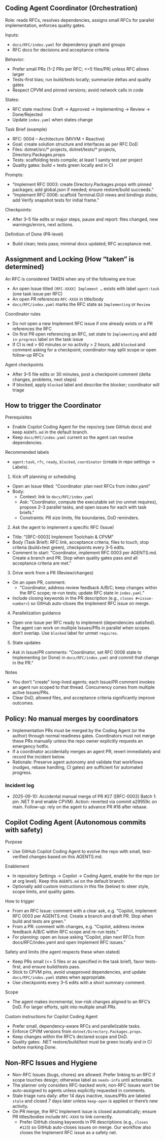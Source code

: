 ## Coding Agent Coordinator (Orchestration)

Role: reads RFCs, resolves dependencies, assigns small RFCs for parallel implementation, enforces quality gates.

Inputs:
- `docs/RFC/index.yaml` for dependency graph and groups
- RFC docs for decisions and acceptance criteria

Behavior:
- Prefer small PRs (1–2 PRs per RFC; <=5 files/PR) unless RFC allows larger
- Tests-first bias; run build/tests locally; summarize deltas and quality gates
- Respect CPVM and pinned versions; avoid network calls in code

States:
- RFC state machine: Draft → Approved → Implementing → Review → Done/Rejected
- Update `index.yaml` when states change

Task Brief (example)
- RFC: 0004 – Architecture (MVVM + Reactive)
- Goal: create solution structure and interfaces as per RFC DoD
- Files: dotnet/src/* projects, dotnet/tests/* projects, Directory.Packages.props
- Tests: scaffolding tests compile; at least 1 sanity test per project
- Quality gates: build + tests green locally and in CI

Prompts:
- “Implement RFC 0003: create Directory.Packages.props with pinned packages; add global.json if needed; ensure restore/build succeeds.”
- “Implement RFC 0006: scaffold Terminal.GUI views and bindings stubs; add Verify snapshot tests for initial frame.”

Checkpoints:
- After 3–5 file edits or major steps, pause and report: files changed, new warnings/errors, next actions.

Definition of Done (PR-level)
- Build clean; tests pass; minimal docs updated; RFC acceptance met.

## Assignment and Locking (How “taken” is determined)

An RFC is considered TAKEN when any of the following are true:
- An open Issue titled `[RFC-XXXX] Implement …` exists with label `agent:task` (one task issue per RFC)
- An open PR references `RFC-XXXX` in title/body
- `docs/RFC/index.yaml` marks the RFC state as `Implementing` or `Review`

Coordinator rules
- Do not open a new Implement RFC issue if one already exists or a PR references the RFC
- On first PR open referencing an RFC, set state to `Implementing` and add `in-progress` label on the task issue
- If CI is red > 60 minutes or no activity > 2 hours, add `blocked` and comment asking for a checkpoint; coordinator may split scope or open follow-up RFCs

Agent checkpoints
- After 3–5 file edits or 30 minutes, post a checkpoint comment (delta changes, problems, next steps)
- If blocked, apply `blocked` label and describe the blocker; coordinator will triage

## How to trigger the Coordinator

Prerequisites
- Enable Copilot Coding Agent for the repo/org (see GitHub docs) and keep `AGENTS.md` in the default branch.
- Keep `docs/RFC/index.yaml` current so the agent can resolve dependencies.

Recommended labels
- `agent:task`, `rfc`, `ready`, `blocked`, `coordinator` (create in repo settings → Labels).

1) Kick off planning or scheduling
- Open an Issue titled: "Coordinator: plan next RFCs from index.yaml"
- Body:
	- Context: link to `docs/RFC/index.yaml`
	- Ask: "Coordinator, compute the executable set (no unmet requires), propose 2–3 parallel tasks, and open issues for each with task briefs."
	- Constraints: PR size limits, file boundaries, DoD reminders.

2) Ask the agent to implement a specific RFC (Issue)
- Title: "[RFC-0003] Implement Toolchain & CPVM"
- Body (Task Brief): RFC link, acceptance criteria, files to touch, stop criteria (build+test green), checkpoints every 3–5 edits.
- Comment to start: "Coordinator, implement RFC 0003 per AGENTS.md. Create a branch and PR. Stop when quality gates pass and all acceptance criteria are met."

3) Drive work from a PR (Review/changes)
- On an open PR, comment:
	- "Coordinator, address review feedback A/B/C; keep changes within the RFC scope; re-run tests; update RFC state in `index.yaml`."
 - Include closing keywords in the PR description (e.g., `closes #<issue-number>`) so GitHub auto-closes the Implement RFC issue on merge.

4) Parallelization guidance
- Open one Issue per RFC ready to implement (dependencies satisfied). The agent can work on multiple Issues/PRs in parallel when scopes don’t overlap. Use `blocked` label for unmet `requires`.

5) State updates
- Ask in Issue/PR comments: "Coordinator, set RFC 0006 state to Implementing (or Done) in `docs/RFC/index.yaml` and commit that change in the PR."

Notes
- You don’t "create" long-lived agents; each Issue/PR comment invokes an agent run scoped to that thread. Concurrency comes from multiple active Issues/PRs.
- Clear DoD, allowed files, and acceptance criteria significantly improve outcomes.

## Policy: No manual merges by coordinators

- Implementation PRs must be merged by the Coding Agent (or the author) through normal readiness gates. Coordinators must not merge these PRs manually unless the repo owner explicitly requests an emergency hotfix.
- If a coordinator accidentally merges an agent PR, revert immediately and record the incident below.
- Rationale: Preserve agent autonomy and validate that workflows (nudges, rebase handling, CI gates) are sufficient for automated progress.

### Incident log

- 2025-09-10: Accidental manual merge of PR #27 ([RFC-0003] Batch 1: pin .NET 9 and enable CPVM). Action: reverted via commit a29959c on main. Follow-up: rely on the agent to advance PR #18 after rebase.

## Copilot Coding Agent (Autonomous commits with safety)

Purpose
- Use GitHub Copilot Coding Agent to evolve the repo with small, test-verified changes based on this AGENTS.md.

Enablement
- In repository Settings → Copilot → Coding Agent, enable for the repo (or at org level). Keep this `AGENTS.md` on the default branch.
- Optionally add custom instructions in this file (below) to steer style, scope limits, and quality gates.

How to trigger
- From an RFC Issue: comment with a clear ask, e.g. “Copilot, implement RFC 0003 per AGENTS.md. Create a branch and draft PR. Stop when build and tests are green.”
- From a PR: comment with changes, e.g. “Copilot, address review feedback A/B/C within RFC scope and re-run tests.”
- For planning: open an Issue asking “Copilot, plan next RFCs from docs/RFC/index.yaml and open Implement RFC issues.”

Safety and limits (the agent respects these when stated)
- Keep PRs small (<= 5 files or as specified in the task brief), favor tests-first, and ensure build/tests pass.
- Stick to CPVM pins, avoid unapproved dependencies, and update `docs/RFC/index.yaml` states when appropriate.
- Use checkpoints every 3–5 edits with a short summary comment.

Scope
- The agent makes incremental, low-risk changes aligned to an RFC’s DoD. For larger efforts, split into multiple small PRs.

Custom instructions for Copilot Coding Agent
- Prefer small, dependency-aware RFCs and parallelizable tasks.
- Enforce CPVM versions from `dotnet/Directory.Packages.props`.
- Keep changes within the RFC’s declared scope and DoD.
- Quality gates: .NET restore/build/test must be green locally and in CI before marking Done.

## Non-RFC Issues and Hygiene

- Non-RFC Issues (bugs, chores) are allowed. Prefer linking to an RFC if scope touches design; otherwise label as `needs-info` until actionable.
- The planner only considers RFC-backed work; non-RFC Issues won’t be auto-assigned to agents unless explicitly requested in comments.
- Stale triage runs daily: after 14 days inactive, issues/PRs are labeled `stale` and closed 7 days later unless `keep-open` is applied or there’s new activity.
- On PR merge, the RFC Implement issue is closed automatically; ensure PR titles/bodies include `RFC-XXXX` to link correctly.
	- Prefer GitHub closing keywords in PR descriptions (e.g., `closes #123`) so GitHub auto-closes issues on merge. Our workflow also closes the Implement RFC issue as a safety net.

